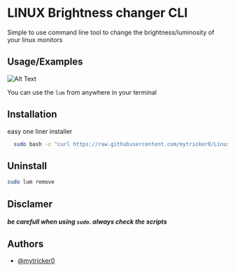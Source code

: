 
# LINUX Brightness changer CLI

Simple to use command line tool to change the brightness/luminosity of your linux monitors 


## Usage/Examples

![Alt Text](demo.gif)

You can use the `lum` from anywhere in your terminal 
## Installation

easy one liner installer

```bash
  sudo bash -c "curl https://raw.githubusercontent.com/mytricker0/Linux-Brightness-Changer/main/install.sh | sh"
```

## Uninstall
```bash
sudo lum remove
```
## Disclamer

##### be carefull when using `sudo`. always check the scripts


## Authors

- [@mytricker0](https://www.github.com/mytricker0)

